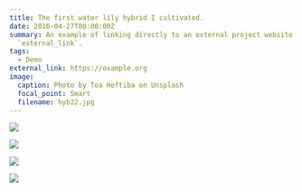 ```yaml
---
title: The first water lily hybrid I cultivated.
date: 2016-04-27T00:00:00Z
summary: An example of linking directly to an external project website using
  `external_link`.
tags:
  - Demo
external_link: https://example.org
image:
  caption: Photo by Toa Heftiba on Unsplash
  focal_point: Smart
  filename: hyb22.jpg
---
```

![](hyb1.jpg)

![](hyb2.jpg)

![](hyb3.jpg)

![](mmexport1692337331760.jpg)
